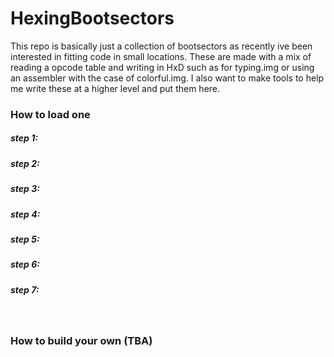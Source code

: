 # HexingBootsectors
This repo is basically just a collection of bootsectors as recently ive been interested in fitting code in small locations.
These are made with a mix of reading a opcode table and writing in HxD such as for typing.img or using an assembler with the
case of colorful.img.
I also want to make tools to help me write these at a higher level and put them here.
<br>
<h3>How to load one</h1>
<h5>step 1:</h5>
<h5>step 2:</h5>
<h5>step 3:</h5>
<h5>step 4:</h5>
<h5>step 5:</h5>
<h5>step 6:</h5>
<h5>step 7:</h5>
<br>
<h3>How to build your own (TBA)</h3>
